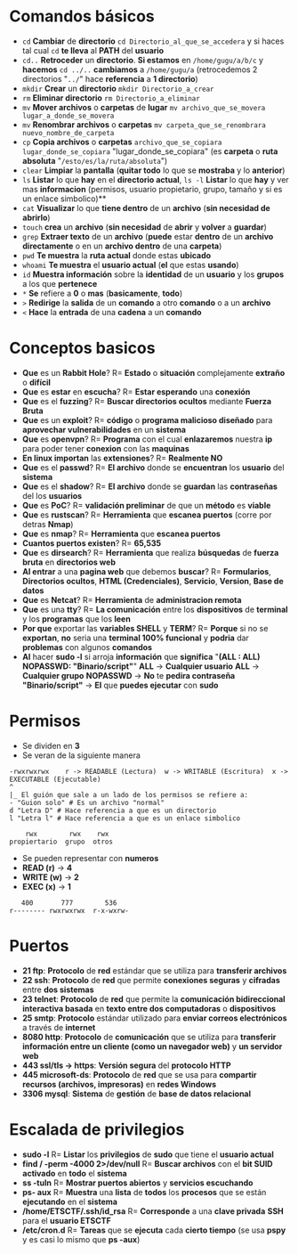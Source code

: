 # Comandos básicos
- `cd` **Cambiar** de **directorio** `cd Directorio_al_que_se_accedera` y si haces tal cual `cd` **te lleva** al **PATH** del **usuario**
- `cd..` **Retroceder** un **directorio**. **Si estamos** en `/home/gugu/a/b/c` y **hacemos** `cd ../..` **cambiamos** a `/home/gugu/a` (retrocedemos 2 directorios "`../`" hace **referencia** a **1 directorio**)
- `mkdir` **Crear** un **directorio** `mkdir Directorio_a_crear`
- `rm` **Eliminar directorio** `rm Directorio_a_eliminar`
- `mv` **Mover archivos** o **carpetas** de **lugar** `mv archivo_que_se_movera lugar_a_donde_se_movera`
- `mv` **Renombrar archivos** o **carpetas** `mv carpeta_que_se_renombrara nuevo_nombre_de_carpeta`
- `cp` **Copia archivos** o **carpetas** `archivo_que_se_copiara lugar_donde_se_copiara` "lugar_donde_se_copiara" (es **carpeta** o **ruta absoluta** "`/esto/es/la/ruta/absoluta`")
- `clear` **Limpiar** la **pantalla** (**quitar todo** lo que se **mostraba** y lo **anterior**)
- `ls` **Listar** lo que **hay** en el **directorio actual**, `ls -l` **Listar** lo que **hay** y ver mas **informacion** (permisos, usuario propietario, grupo, tamaño y si es un enlace simbolico)**
- `cat` **Visualizar** lo que **tiene dentro** de un **archivo** (**sin necesidad de abrirlo**)
- `touch` **crea** un **archivo** (**sin necesidad** de **abrir** y **volver** a **guardar**)
- `grep` **Extraer texto** de un **archivo** (**puede** estar **dentro** de un **archivo directamente** o en un **archivo dentro** de una **carpeta**)
- `pwd` **Te muestra** la **ruta actual** donde estas **ubicado**
- `whoami` **Te muestra** el **usuario actual** (**el** que estas **usando**)
- `id` **Muestra información** sobre la **identidad** de un **usuario** y los **grupos** a los que **pertenece**
- `*` **Se** refiere a **0** o **mas** (**basicamente**, **todo**)
- `>` **Redirige** la **salida** de un **comando** a otro **comando** o a un **archivo**
- `<` **Hace** la **entrada** de una **cadena** a un **comando**

# Conceptos basicos
- **Que** es un **Rabbit Hole**?  R= **Estado** o **situación** complejamente **extraño** o **difícil**
- **Que** es **estar** en **escucha**?  R= **Estar esperando** una **conexión**
- **Que** es el **fuzzing**?  R= **Buscar directorios ocultos** mediante **Fuerza Bruta**
- **Que** es un **exploit**?  R= **código** o **programa malicioso diseñado** para **aprovechar vulnerabilidades** en un **sistema**
- **Que** es **openvpn**?  R= **Programa** con el cual **enlazaremos** nuestra **ip** para poder tener **conexion** con las **maquinas**
- **En linux importan** las **extensiones**?  R= **Realmente NO**
- **Que** es el **passwd**?  R= **El archivo** donde se **encuentran** los **usuario** del **sistema**
- **Que** es el **shadow**?  R= **El archivo** donde se **guardan** las **contraseñas** del los **usuarios**
- **Que** es **PoC**?  R= **validación preliminar** de que un **método** es **viable**
- **Que** es **rustscan**?  R= **Herramienta** que **escanea puertos** (corre por detras **Nmap**)
- **Que** es **nmap**?  R= **Herramienta** que **escanea puertos**
- **Cuantos puertos existen**?  R= **65,535**
- **Que** es **dirsearch**?  R= **Herramienta** que realiza **búsquedas** de **fuerza bruta** en **directorios web**
- **Al entrar** a una **pagina web** que debemos **buscar**?  R= **Formularios**, **Directorios ocultos**, **HTML (Credenciales)**, **Servicio**, **Version**, **Base de datos**
- **Que** es **Netcat**?  R= **Herramienta** de **administracion remota**
- **Que** es una **tty**?  R= **La comunicación** entre los **dispositivos** de **terminal** y los **programas** que los **leen**
- **Por que** exportar las **variables SHELL** y **TERM**?  R= **Porque** si no se **exportan**, **no** seria una **terminal 100% funcional** y **podria** dar **problemas** con algunos **comandos**
-  **Al** hacer **sudo -l** si arroja **información** que **significa** "**(ALL : ALL) NOPASSWD: "Binario/script"**" **ALL** -> **Cualquier usuario**  **ALL** -> **Cualquier grupo**  **NOPASSWD** -> **No** te **pedira contraseña**  **"Binario/script"** -> **El** que **puedes ejecutar** con **sudo**

# Permisos
- Se dividen en **3**
- Se veran de la siguiente manera
```
-rwxrwxrwx    r -> READABLE (Lectura)  w -> WRITABLE (Escritura)  x -> EXECUTABLE (Ejecutable)
^
|_ El guión que sale a un lado de los permisos se refiere a:
- "Guion solo" # Es un archivo "normal"
d "Letra D" # Hace referencia a que es un directorio
l "Letra l" # Hace referencia a que es un enlace simbolico

    rwx        rwx    rwx
propiertario  grupo  otros
```
- Se pueden representar con **numeros**
- **READ (r)** -> **4**
- **WRITE (w)** -> **2**
- **EXEC (x)** -> **1**
```
   400       777        536
r-------- rwxrwxrwx  r-x-wxrw-
```
# Puertos
- **21 ftp**:  **Protocolo** de **red** estándar que se utiliza para **transferir archivos**
- **22 ssh**:  **Protocolo** de **red** que permite **conexiones seguras** y **cifradas** entre **dos sistemas**
- **23 telnet**:  **Protocolo** de **red** que permite la **comunicación bidireccional interactiva basada** en **texto entre dos computadoras** o **dispositivos**
- **25 smtp**:  **Protocolo** estándar utilizado para **enviar correos electrónicos** a través de **internet**
- **8080 http**:  **Protocolo** de **comunicación** que se utiliza para **transferir información entre un cliente (como un navegador web)** y **un servidor web**
- **443 ssl/tls -> https**:  **Versión segura** del **protocolo HTTP**
- **445 microsoft-ds**:  **Protocolo** de **red** que se usa para **compartir recursos (archivos, impresoras)** en **redes Windows**
- **3306 mysql**:  **Sistema** de **gestión** de **base de datos relacional**

# Escalada de privilegios
- **sudo -l**  R= **Listar** los **privilegios** de **sudo** que tiene el **usuario actual**
- **find / -perm -4000 2>/dev/null**  R= **Buscar archivos** con el **bit SUID activado** en **todo** el **sistema**
- **ss -tuln**  R= **Mostrar puertos abiertos** y **servicios escuchando**
- **ps- aux**  R= **Muestra** una **lista** de **todos** los **procesos** que se están **ejecutando** en el **sistema**
- **/home/ETSCTF/.ssh/id_rsa**  R= **Corresponde** a una **clave privada** **SSH** para el **usuario ETSCTF**
- **/etc/cron.d**  R= **Tareas** que se **ejecuta** cada **cierto tiempo** (se usa **pspy** y es casi lo mismo que **ps -aux**)







